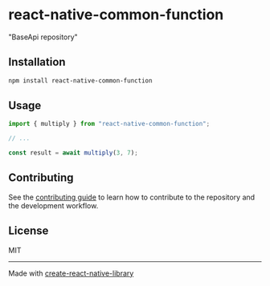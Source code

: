 # react-native-common-function
"BaseApi repository"
## Installation

```sh
npm install react-native-common-function
```

## Usage

```js
import { multiply } from "react-native-common-function";

// ...

const result = await multiply(3, 7);
```

## Contributing

See the [contributing guide](CONTRIBUTING.md) to learn how to contribute to the repository and the development workflow.

## License

MIT

---

Made with [create-react-native-library](https://github.com/callstack/react-native-builder-bob)
